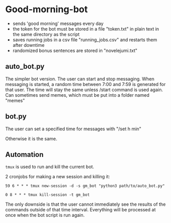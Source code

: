 # Good-morning-bot

- sends 'good morning' messages every day
- the token for the bot must be stored in a file "token.txt" in plain text in the same directory as the script
- saves running jobs in a csv file "running_jobs.csv" and restarts them after downtime
- randomized bonus sentences are stored in "novelejumi.txt"

## auto_bot.py

The simpler bot version. The user can start and stop messaging.
When messaging is started, a random time between 7:00 and 7:59 
is generated for that user. The time will stay the same unless
/start command is used again.  
Can sometimes send memes, which must be put into a folder named
"memes" 

## bot.py

The user can set a specified time for messages with
"/set h min"  

Otherwise it is the same.

## Automation

`tmux` is used to run and kill the current bot.

2 cronjobs for making a new session and killing it:

`59 6 * * * tmux new-session -d -s gm_bot "python3 path/to/auto_bot.py"`

`0 8 * * * tmux kill-session -t gm_bot`

The only downside is that the user cannot immediately see the results 
of the commands outside of that time interval. Everything will be
processed at once when the bot script is run again. 
